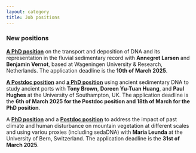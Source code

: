```yaml
---
layout: category
title: Job positions
---
```


<div class="section">
<div class="intro">
<h3 class="section-title underline">New positions</h3>  

  
<p><a href="https://www.wur.nl/nl/vacature/phd-position-sedimentary-ancient-dna-sedadna-as-a-robust-tool-for-river-science.htm" target="_blank"><b>A PhD position</b></a> on the transport and deposition of DNA and its representation in the fluvial sedimentary record with <b>Annegret Larsen</b> and <b>Benjamin Vernot</b>, based at Wageningen University & Research, Netherlands. The application deadline is the <b>10th of March 2025</b>.</p>

<p><a href="https://jobs.soton.ac.uk/Vacancy.aspx?ref=3002725WR" target="_blank"><b>A Postdoc position</b></a> and <a href="https://www.findaphd.com/phds/project/the-palaeoecology-and-sedadna-of-ancient-ports/?p181593" target="_blank"><b>a PhD position</b></a> using ancient sedimentary DNA to study ancient ports with <b>Tony Brown</b>, <b>Doreen Yu-Tuan Huang</b>, and <b>Paul Hughes</b> at the University of Southampton, UK. The application deadline is the <b>6th of March 2025 for the Postdoc position and 18th of March for the PhD position</b>.</p>

<p>A <a href="https://euraxess.ec.europa.eu/jobs/314957" target="_blank"><b>PhD position</b></a> and a <a href="https://euraxess.ec.europa.eu/jobs/314958" target="_blank"><b>Postdoc position</b></a> to address the impact of past climate and human disturbance on mountain vegetation at different scales and using variou proxies (including sedaDNA) with <b>Maria Leunda</b> at the University of Bern, Switzerland. The application deadline is the <b>31st of March 2025</b>.</p>

